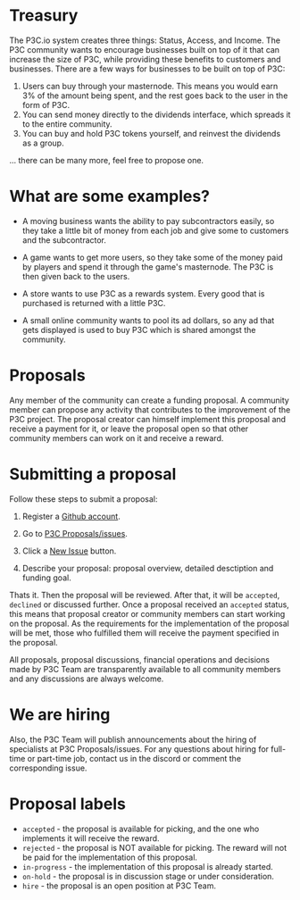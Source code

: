 # Treasury

The P3C.io system creates three things: Status, Access, and Income. The P3C community wants to encourage businesses built on top of it that can increase the size of P3C, while providing these benefits to customers and businesses. There are a few ways for businesses to be built on top of P3C:

1. Users can buy through your masternode. This means you would earn 3% of the amount being spent, and the rest goes back to the user in the form of P3C.
2. You can send money directly to the dividends interface, which spreads it to the entire community.
3. You can buy and hold P3C tokens yourself, and reinvest the dividends as a group.

... there can be many more, feel free to propose one.

# What are some examples? 

* A moving business wants the ability to pay subcontractors easily, so they take a little bit of money from each job and give some to customers and the subcontractor.

* A game wants to get more users, so they take some of the money paid by players and spend it through the game's masternode. The P3C is then given back to the users. 

* A store wants to use P3C as a rewards system. Every good that is purchased is returned with a little P3C.

* A small online community wants to pool its ad dollars, so any ad that gets displayed is used to buy P3C which is shared amongst the community.

# Proposals

Any member of the community can create a funding proposal. A community member can propose any activity that contributes to the improvement of the P3C project. The proposal creator can himself implement this proposal and receive a payment for it, or leave the proposal open so that other community members can work on it and receive a reward.

# Submitting a proposal

Follow these steps to submit a proposal:

1. Register a [Github account](http://github.com/).

2. Go to [P3C Proposals/issues](https://github.com/p3c-bot/Proposals/issues).

3. Click a [New Issue](https://github.com/p3c-bot/Proposals/issues/new) button.

4. Describe your proposal: proposal overview, detailed desctiption and funding goal.

Thats it. Then the proposal will be reviewed. After that, it will be `accepted`, `declined` or discussed further. Once a proposal received an `accepted` status, this means that proposal creator or community members can start working on the proposal. As the requirements for the implementation of the proposal will be met, those who fulfilled them will receive the payment specified in the proposal.

All proposals, proposal discussions, financial operations and decisions made by P3C Team are transparently available to all community members and any discussions are always welcome.

# We are hiring

Also, the P3C Team will publish announcements about the hiring of specialists at P3C Proposals/issues. For any questions about hiring for full-time or part-time job, contact us in the discord or comment the corresponding issue.

# Proposal labels

- `accepted` - the proposal is available for picking, and the one who implements it will receive the reward.
- `rejected` - the proposal is NOT available for picking. The reward will not be paid for the implementation of this proposal.
- `in-progress` - the implementation of this proposal is already started.
- `on-hold` - the proposal is in discussion stage or under consideration.
- `hire` - the proposal is an open position at P3C Team.
